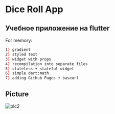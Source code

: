 # Dice Roll App
## Учебное приложение на flutter

For memory: 
```bash
1) gradient
2) styled text
3) widget with props
4) recompilation into separate files
5) stateless + stateful widget
6) simple dart:math
7) adding Github Pages + baseurl
```

## Picture
![pic2](https://github.com/glebov-evgeny/flutter-dice-roll/assets/35433087/eafb2f18-0850-4008-bc89-c8f227d47b1c)
